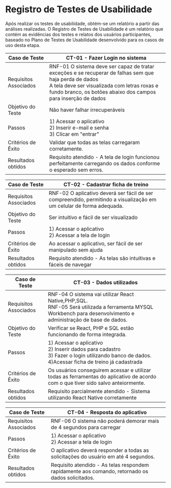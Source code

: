 # Registro de Testes de Usabilidade

Após realizar os testes de usabilidade, obtém-se um relatório a partir das análises realizadas. O Registro de Testes de Usabilidade é um relatório que contém as evidências dos testes e relatos dos usuários participantes, baseado no Plano de Testes de Usabilidade desenvolvido para os casos de uso desta etapa.

| **Caso de Teste** |**CT-01 - Fazer Login no sistema**| 
|---|----|
|Requisitos Associados | RNF-01 O sistema deve ser capaz de tratar exceções e se recuperar de falhas sem que haja perda de dados <br/> A tela deve ser visualizada com letras roxas e fundo branco, os botões abaixo dos campos para inserção de dados | 
|Objetivo do Teste | Não haver falhar irrecuperáveis |
|Passos |1) Acessar o aplicativo <br/> 2) Inserir e-mail e senha <br/> 3) Clicar em "entrar" <br/> 
|Critérios de Êxito | Validar que todas as telas carregaram corretamente. |
|Resultados obtidos | Requisito atendido  - A tela de login funcionou perfeitamente carregando os dados conforme o esperado sem erros. |

|**Caso de Teste** |**CT-02 - Cadastrar ficha de treino**| 
|---|----|
|Requisitos Associados | RNF-02 O aplicativo deverá ser fácil de ser compreendido, permitindo a visualização em um celular de forma adequada. |
|Objetivo do Teste | Ser intuitivo e fácil de ser visualizado |
|Passos |1) Acessar o aplicativo <br/> 2) Acessar a tela de login <br/> | 3) Realizar o login 4)Clicar em Menu Principal 5) Clicar em "+" 6) Adicionar ficha de treino 7) Salvar
|Critérios de Êxito |Ao acessar o aplicativo, ser fácil de ser manipulado sem ajuda |
|Resultados obtidos | Requisito atendido - As telas são intuitivas e fáceis de navegar |

|**Caso de Teste** |**CT-03 - Dados utilizados**| 
|---|----|
|Requisitos Associados | RNF-04 O sistema vai utilizar React Native,PHP,SQL.<br/> RNF-05 Será utilizada a ferramenta MYSQL Workbench para desenvolvimento e administração de base de dados. |
|Objetivo do Teste | Verificar se React, PHP e SQL estão funcionando de forma integrada. |
|Passos |1) Acessar o aplicativo <br/> 2) Inserir dados para cadastro <br/> 3) Fazer o login utilizando banco de dados. <br/> 4)Acessar ficha de treino já cadastrada | 
|Critérios de Êxito | Os usuários conseguirem acessar e utilizar todas as ferramentas do aplicativo de acordo com o que tiver sido salvo anteiormente. |
|Resultados obtidos | Requisito parcialmente atendido - Sistema utilizando React Native corretamente |

|**Caso de Teste** |**CT-04 - Resposta do aplicativo**| 
|---|----|
|Requisitos Associados | RNF-06 O sistema não poderá demorar mais de 4 segundos para carregar	<br/> 
|Passos | 1) Acessar o aplicativo <br/> 2) Acessar a tela de login <br/> | 3) Realizar o login 4)Clicar em Menu Principal <br/> 5) Acessar ficha de treino |
|Critérios de Êxito | O aplicativo deverá responder a todas as solicitações do usuário em até 4 segundos. |
|Resultados obtidos | Requisito atendido - As telas respondem rapidamente aos comando, retornado os dados solicitados.|
